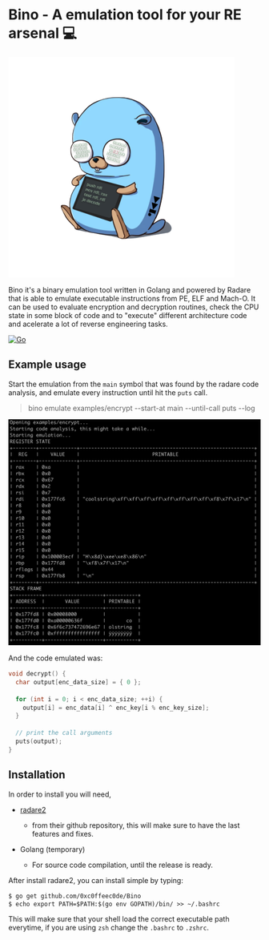 # Bino - A emulation tool for your RE arsenal 💻


![Bino](images/bino.png)

Bino it's a binary emulation tool written in Golang and powered by Radare that is able to emulate executable instructions from PE, ELF and Mach-O. It can be used to evaluate encryption and decryption routines, check the CPU state in some block of code and to "execute" different architecture code and acelerate a lot of reverse engineering tasks. 

[![Go](https://github.com/0xc0ffeec0de/Bino/actions/workflows/go.yml/badge.svg)](https://github.com/0xc0ffeec0de/Bino/actions/workflows/go.yml)

## Example usage

Start the emulation from the `main` symbol that was found by the radare code analysis, and emulate every instruction until hit the `puts` call.

> bino emulate examples/encrypt --start-at main --until-call puts --log

![](images/example.png)

And the code emulated was:

```c
void decrypt() {
  char output[enc_data_size] = { 0 };

  for (int i = 0; i < enc_data_size; ++i) {
    output[i] = enc_data[i] ^ enc_key[i % enc_key_size];
  }

  // print the call arguments
  puts(output);
}
```

## Installation

In order to install you will need, 

* [radare2](https://github.com/radareorg/radare2) 
    - from their github repository, this will make sure to have the last features and 
    fixes. 

* Golang (temporary)
    - For source code compilation, until the release is ready.


After install radare2, you can install simple by typing:

```
$ go get github.com/0xc0ffeec0de/Bino
$ echo export PATH=$PATH:$(go env GOPATH)/bin/ >> ~/.bashrc
```

This will make sure that your shell load the correct executable path everytime, if you are using `zsh` change the `.bashrc` to `.zshrc`.